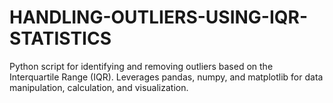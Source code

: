 # HANDLING-OUTLIERS-USING-IQR-STATISTICS
Python script for identifying and removing outliers based on the Interquartile Range (IQR). Leverages pandas, numpy, and matplotlib for data manipulation, calculation, and visualization.
